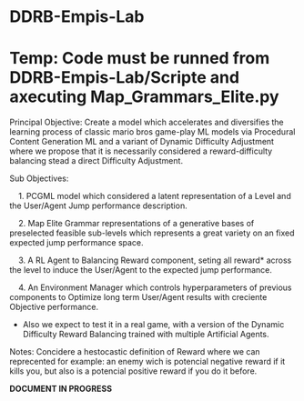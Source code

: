 # DDRB-Empis-Lab

# Temp: Code must be runned from DDRB-Empis-Lab/Scripte and axecuting Map_Grammars_Elite.py
 
 
Principal Objective:
Create a model which accelerates and diversifies the learning process of classic mario bros game-play ML models via Procedural Content Generation ML and a variant of Dynamic Difficulty Adjustment where we propose that it is necessarily considered a reward-difficulty balancing stead a direct Difficulty Adjustment.

Sub Objectives:

      1. PCGML model which considered a latent representation of a Level and the User/Agent Jump performance description.
    
      2. Map Elite Grammar representations of a generative bases of preselected feasible sub-levels which represents a great variety on an fixed expected jump performance space.
    
      3. A RL Agent to Balancing Reward component, seting all reward* across the level to induce the User/Agent to the expected jump performance.
    
      4. An Environment Manager which controls hyperparameters of previous components to Optimize long term User/Agent results with creciente Objective performance.
    
* Also we expect to test it in a real game, with a version of the Dynamic Difficulty Reward Balancing trained with multiple Artificial Agents. 

Notes: Concidere a hestocastic definition of Reward where we can reprecented for example: an enemy wich is potencial negative reward if it kills you, but also is a potencial positive reward if you do it before.

**DOCUMENT IN PROGRESS**
